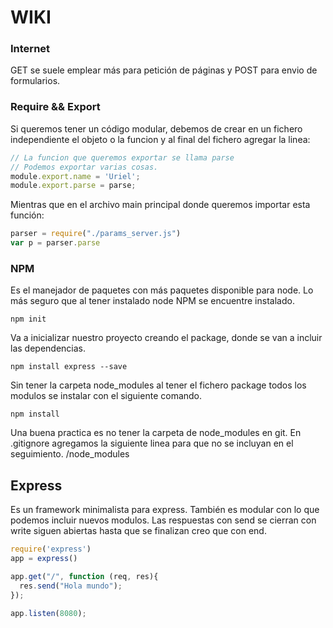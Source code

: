 # WIKI

### Internet
GET se suele emplear más para petición de páginas y POST para envio de formularios.

### Require && Export
Si queremos tener un código modular, debemos de crear en un fichero independiente el
objeto o la funcion y al final del fichero agregar la linea:
```javascript
// La funcion que queremos exportar se llama parse
// Podemos exportar varias cosas.
module.export.name = 'Uriel';
module.export.parse = parse;
```
Mientras que en el archivo main principal donde queremos importar esta función:
```javascript
parser = require("./params_server.js")
var p = parser.parse
```


### NPM
Es el manejador de paquetes con más paquetes disponible para node.
Lo más seguro que al tener instalado node NPM se encuentre instalado.
```
npm init
```
Va a inicializar nuestro proyecto creando el package, donde se van a incluir las dependencias.
```
npm install express --save
```
Sin tener la carpeta node_modules al tener el fichero package todos los modulos se instalar con el siguiente comando.
```
npm install
```
Una buena practica es no tener la carpeta de node_modules en git.
En .gitignore agregamos la siguiente linea para que no se incluyan en el seguimiento.
/node_modules


## Express
Es un framework minimalista para express. También es modular con lo que podemos incluir nuevos modulos.
Las respuestas con send se cierran con write siguen abiertas hasta que se finalizan creo que con end.

```javascript
require('express')
app = express()

app.get("/", function (req, res){
  res.send("Hola mundo");
});

app.listen(8080);
